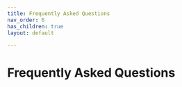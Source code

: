```yaml
---
title: Frequently Asked Questions
nav_order: 6
has_children: true
layout: default

---
```


# Frequently Asked Questions

